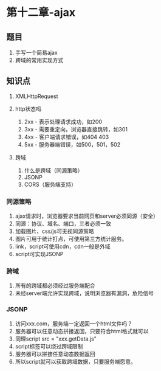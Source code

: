 # 第十二章-ajax
## 题目
1. 手写一个简易ajax
2. 跨域的常用实现方式
## 知识点
1. XMLHttpRequest
2. http状态吗
    1. 2xx - 表示处理请求成功，如200
    2. 3xx - 需要重定向，浏览器直接跳转，如301
    3. 4xx - 客户端请求错误，如404 403
    4. 5xx - 服务器端错误，如500，501，502


3. 跨域
    1. 什么是跨域（同源策略）
    2. JSONP
    3. CORS（服务端支持）

### 同源策略
1. ajax请求时，浏览器要求当前网页和server必须同源（安全）
2. 同源：协议、域名、端口，三者必须一致
3. 加载图片、css/js可无视同源策略
4. 图片可用于统计打点，可使用第三方统计服务。
5. link，script可使用cdn，cdn一般是外域
6. script可实现JSONP

### 跨域
1. 所有的跨域都必须经过服务端配合
2. 未经server端允许实现跨域，说明浏览器有漏洞，危险信号

### JSONP
1. 访问xxx.com，服务端一定返回一个html文件吗？
2. 服务器可以任意动态拼接返回，只要符合html格式就可以
3. 同理script src = "xxx.getData.js"
4. script标签可以绕过跨域限制
5. 服务器可以拼接任意动态数据返回
6. 所以script就可以获取跨域数据，只要服务端愿意。